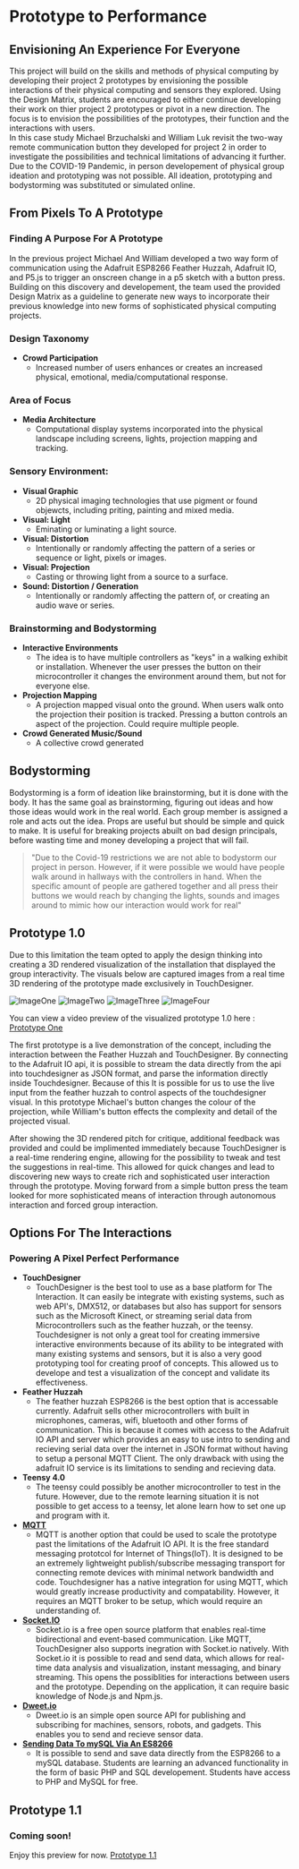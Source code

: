 # Prototype to Performance
## Envisioning An Experience For Everyone
 This project will build on the skills and methods of physical computing by developing their project 2 prototypes by envisioning the possible interactions of their physical computing and sensors they explored.  Using the Design Matrix, students are encouraged to either continue developing their work on thier project 2 prototypes or pivot in a new direction.  The focus is to envision the possibilities of the prototypes, their function and the interactions with users.  
In this case study Michael Brzuchalski and William Luk revisit the two-way remote communication button they developed for project 2 in order to investigate the possibilities and technical limitations of advancing it further.  Due to the COVID-19 Pandemic, in person developement of physical group ideation and prototyping was not possible.  All ideation, prototyping and bodystorming was substituted or simulated online.   
 
## From Pixels To A Prototype
### Finding A Purpose For A Prototype
In the previous project Michael And William developed a two way form of communication using the Adafruit ESP8266 Feather Huzzah, Adafruit IO, and P5.js to trigger an onscreen change in a p5 sketch with a button press.  Building on this discovery and developement, the team used the provided Design Matrix as a guideline to generate new ways to incorporate their previous knowledge into new forms of sophisticated physical computing projects.  
 
### Design Taxonomy
  * **Crowd Participation**
    * Increased number of users enhances or creates an increased physical, emotional, media/computational response.  
       
### Area of Focus
  * **Media Architecture**
    * Computational display systems incorporated into the physical landscape including screens, lights, projection mapping and tracking.
    
### Sensory Environment:
  * **Visual Graphic**
    * 2D physical imaging technologies that use pigment or found objewcts, including priting, painting and mixed media.  
  * **Visual: Light**
    * Eminating or luminating a light source.
  * **Visual: Distortion**
    * Intentionally or randomly affecting the pattern of a series or sequence or light, pixels or images.  
  * **Visual: Projection**
    * Casting or throwing light from a source to a surface.  
  * **Sound: Distortion / Generation** 
    * Intentionally or randomly affecting the pattern of, or creating an audio wave or series.  
    
### Brainstorming and Bodystorming
  * **Interactive Environments**
    * The idea is to have multiple controllers as "keys" in a walking exhibit or installation.  Whenever the user presses the button on their microcontroller it changes the environment around them, but not for everyone else.  
  * **Projection Mapping**
    * A projection mapped visual onto the ground.  When users walk onto the projection their position is tracked.  Pressing a button controls an aspect of the projection.  Could require multiple people.  
  * **Crowd Generated Music/Sound**
    * A collective crowd generated 
    
## Bodystorming
Bodystorming is a form of ideation like brainstorming, but it is done with the body.  It has the same goal as brainstorming, figuring out ideas and how those ideas would work in the real world.  Each group member is assigned a role and acts out the idea.  Props are useful but should be simple and quick to make.  It is useful for breaking projects abuilt on bad design principals, before wasting time and money developing a project that will fail.  
    
> "Due to the Covid-19 restrictions we are not able to bodystorm our project in person.  However, if it were possible we would have people walk around in hallways with the controllers in hand.  When the specific amount of people are gathered together and all press their buttons we would reach by changing the lights, sounds and images around to mimic how our interaction would work for real"
    
    
    
## Prototype 1.0
Due to this limitation the team opted to apply the design thinking into creating a 3D rendered visualization of the installation that displayed the group interactivity.
The visuals below are captured images from a real time 3D rendering of the prototype made exclusively in TouchDesigner.  

![ImageOne](images/TDMovieOut.0.jpg)
![ImageTwo](images/TDMovieOut.1.jpg)
![ImageThree](images/TDMovieOut.2.jpg)
![ImageFour](images/TDMovieOut.3.jpg)

You can view a video preview of the visualized prototype 1.0 here : [Prototype One](https://www.youtube.com/watch?v=RlnMgWQJlpA&feature=youtu.be)

The first prototype is a live demonstration of the concept, including the interaction between the Feather Huzzah and TouchDesigner.  By connecting to the Adafruit IO api, it is possible to stream the data directly from the api into touchdesigner as JSON format, and parse the information directly inside Touchdesigner.  Because of this It is possible for us to use the live input from the feather huzzah to control aspects of the touchdesigner visual.  In this prototype Michael's button changes the colour of the projection, while William's button effects the complexity and detail of the projected visual.    

After showing the 3D rendered pitch for critique, additional feedback was provided and could be implimented immediately because TouchDesigner is a real-time rendering engine, allowing for the possibility to tweak and test the suggestions in real-time.  This allowed for quick changes and lead to discovering new ways to create rich and sophisticated user interaction through the prototype.  Moving forward from a simple button press the team looked for more sophisticated means of interaction through autonomous interaction and forced group interaction.  

## Options For The Interactions
### Powering A Pixel Perfect Performance 
* **TouchDesigner**
    * TouchDesigner is the best tool to use as a base platform for The Interaction.  It can easily be integrate with existing systems, such as web API's, DMX512, or databases but also has support for sensors such as the Microsoft Kinect, or streaming serial data from Microcontrollers such as the feather huzzah, or the teensy.  Touchdesigner is not only a great tool for creating immersive interactive environments because of its ability to be integrated with many existing systems and sensors, but it is also a very good prototyping tool for creating proof of concepts.  This allowed us to develope and test a visualization of the concept and validate its effectiveness.  
* **Feather Huzzah**
    * The feather huzzah ESP8266 is the best option that is accessable currently.  Adafruit sells other microcontrollers with built in microphones, cameras, wifi, bluetooth and other forms of communication.  This is because it comes with access to the Adafruit IO API and server which provides an easy to use intro to sending and recieving serial data over the internet in JSON format without having to setup a personal MQTT Client.  The only drawback with using the adafruit IO service is its limitations to sending and recieving data.  
* **Teensy 4.0**
    * The teensy could possibly be another microcontroller to test in the future.  However, due to the remote learning situation it is not possible to get access to a teensy, let alone learn how to set one up and program with it.  
* **[MQTT](https://mqtt.org/)**
    * MQTT is another option that could be used to scale the prototype past the limitations of the Adafruit IO API.  It is the free standard messaging prototcol for Internet of Things(IoT).  It is designed to be an extremely lightweight publish/subscribe messaging transport for connecting remote devices with minimal network bandwidth and code.  Touchdesigner has a native integration for using MQTT, which would greatly increase productivity and compatability. However, it requires an MQTT broker to be setup, which would require an understanding of.  
* **[Socket.IO](https://socket.io/)**
    * Socket.io is a free open source platform that enables real-time bidirectional and event-based communication.  Like MQTT, TouchDesigner also supports inegration with Socket.io natively.  With Socket.io it is possible to read and send data, which allows for real-time data analysis and visualization, instant messaging, and binary streaming.  This opens the possiblities for interactions between users and the prototype.  Depending on the application, it can require basic knowledge of Node.js and Npm.js.
* **[Dweet.io](https://dweet.io/)**
    * Dweet.io is an simple open source API for publishing and subscribing for machines, sensors, robots, and gadgets.  This enables you to send and recieve sensor data.
* **[Sending Data To mySQL Via An ES8266](https://theiotprojects.com/insert-data-into-mysql-database-with-esp8266/)**
    * It is possible to send and save data directly from the ESP8266 to a mySQL database.  Students are learning an advanced functionality in the form of basic PHP and SQL developement.  Students have access to PHP and MySQL for free.  


## Prototype 1.1
### Coming soon!
Enjoy this preview for now.  [Prototype 1.1](https://www.youtube.com/watch?v=__j6FiRErwo&feature=youtu.be)

